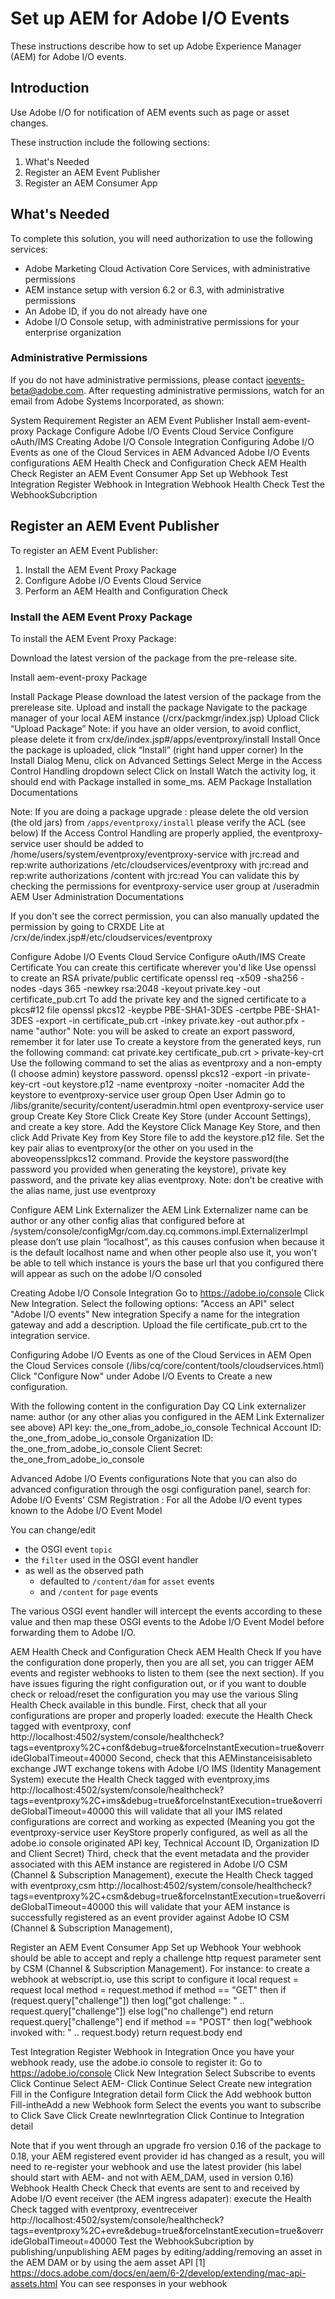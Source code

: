 # Set up AEM for Adobe I/O Events

These instructions describe how to set up Adobe Experience Manager (AEM) for Adobe I/O events. 

## Introduction

Use Adobe I/O for notification of AEM events such as page or asset changes.

These instruction include the following sections:

1. What's Needed
1. Register an AEM Event Publisher
1. Register an AEM Consumer App

## What's Needed

To complete this solution, you will need authorization to use the following services:

*   Adobe Marketing Cloud Activation Core Services, with administrative permissions
*   AEM instance setup with version 6.2 or 6.3, with administrative permissions
*   An Adobe ID, if you do not already have one
*   Adobe I/O Console setup, with administrative permissions for your enterprise organization

### Administrative Permissions

If you do not have administrative permissions, please contact ioevents-beta@adobe.com. After requesting administrative permissions, watch for an email from Adobe Systems Incorporated, as shown:




System Requirement
Register an AEM Event Publisher
Install aem-event-proxy Package
Configure Adobe I/O Events Cloud Service
Configure oAuth/IMS 
Creating Adobe I/O Console Integration
Configuring Adobe I/O Events as one of the Cloud Services in AEM
Advanced Adobe I/O Events configurations
AEM Health Check and Configuration Check
AEM Health Check
Register an AEM Event Consumer App
Set up Webhook
Test Integration 
Register Webhook in Integration
Webhook Health Check
Test the WebhookSubcription
 

 
## Register an AEM Event Publisher
To register an AEM Event Publisher:

1. Install the AEM Event Proxy Package
1. Configure Adobe I/O Events Cloud Service
1. Perform an AEM Health and Configuration Check



### Install the AEM Event Proxy Package

To install the AEM Event Proxy Package:

Download the latest version of the package from the pre-release site.








Install aem-event-proxy Package

Install Package
Please download the latest version of the package from the prerelease site. 
Upload and install the package
Navigate to the package manager of your local AEM instance (/crx/packmgr/index.jsp)
Upload
Click “Upload Package”
Note: if you have an older version, to avoid conflict, please delete it from crx/de/index.jsp#/apps/eventproxy/install
Install
Once the package is uploaded, click “Install” (right hand upper corner)
In the Install Dialog Menu, click on Advanced Settings
Select Merge in the Access Control Handling dropdown select
Click on Install
Watch the activity log, it should end with Package installed in some_ms.
AEM Package Installation Documentations
 
Note:
If you are doing a package upgrade :
please delete the old version (the old jars) from `/apps/eventproxy/install`
please verify the ACL (see below) 
If the Access Control Handling are properly applied, the eventproxy-service user should be added to
/home/users/system/eventproxy/eventproxy-service with jrc:read and rep:write authorizations
/etc/cloudservices/eventproxy with jrc:read and rep:write authorizations
/content with jrc:read 
You can validate this by checking the permissions for eventproxy-service user group at /useradmin
AEM User Administration Documentations
 
If you don't see the correct permission, you can also manually updated the permission by going to CRXDE Lite at /crx/de/index.jsp#/etc/cloudservices/eventproxy

 
Configure Adobe I/O Events Cloud Service
Configure oAuth/IMS 
Create Certificate
You can create this certificate wherever you'd like
Use openssl to create an RSA private/public certificate
openssl req -x509 -sha256 -nodes -days 365 -newkey rsa:2048 -keyout private.key -out certificate_pub.crt
To add the private key and the signed certificate to a pkcs#12 file
openssl pkcs12 -keypbe PBE-SHA1-3DES -certpbe PBE-SHA1-3DES -export -in certificate_pub.crt -inkey private.key -out author.pfx -name "author"
Note: you will be asked to create an export password, remember it for later use
To create a keystore from the generated keys, run the following command:
cat private.key certificate_pub.crt > private-key-crt
Use the following command to set the alias as eventproxy and a non-empty (I choose admin) keystore password.
openssl pkcs12 -export -in private-key-crt -out keystore.p12 -name eventproxy -noiter -nomaciter
Add the keystore to eventproxy-service user group
Open User Admin
go to /libs/granite/security/content/useradmin.html
open eventproxy-service user group
Create Key Store
Click Create Key Store (under Account Settings), and create a key store.
Add the Keystore
Click Manage Key Store, and then click Add Private Key from Key Store file to add the keystore.p12 file.
Set the key pair alias to eventproxy(or the other on you used in the aboveopensslpkcs12 command.
Provide the keystore password(the password you provided when generating the keystore), private key password, and the private key alias eventproxy.
Note: don't be creative with the alias name, just use eventproxy

 
Configure AEM Link Externalizer
the AEM Link Externalizer name can be author or any other config alias that configured before at /system/console/configMgr/com.day.cq.commons.impl.ExternalizerImpl
please don’t use plain “localhost”, as this causes confusion when because it is the default localhost name and when other people also use it, you won't be able to tell which instance is yours
the base url that you configured there will appear as such on the adobe I/O consoled

Creating Adobe I/O Console Integration
Go to https://adobe.io/console
Click New Integration.
Select the following options:
"Access an API"
select "Adobe I/O events"
New integration
Specify a name for the integration gateway and add a description.
Upload the file certificate_pub.crt to the integration service.

Configuring Adobe I/O Events as one of the Cloud Services in AEM
Open the Cloud Services console (/libs/cq/core/content/tools/cloudservices.html)
Click "Configure Now" under Adobe I/O Events to Create a new configuration.


 
With the following content in the configuration
Day CQ Link externalizer name: author (or any other alias you configured in the AEM Link Externalizer see above)
API key: the_one_from_adobe_io_console
Technical Account ID: the_one_from_adobe_io_console
Organization ID: the_one_from_adobe_io_console
Client Secret: the_one_from_adobe_io_console
 
Advanced Adobe I/O Events configurations
Note that you can also do advanced configuration through the osgi configuration panel, search for: Adobe I/O Events' CSM Registration :
For all the Adobe I/O event types known to the Adobe I/O Event Model

You can change/edit 
* the OSGI event `topic` 
* the `filter` used in the OSGI event handler
* as well as the observed path
  * defaulted to `/content/dam` for `asset` events
  * and `/content` for `page` events
  
The various OSGI event handler will intercept the events according to these value 
and then map these OSGI events to the Adobe I/O Event Model before forwarding them to Adobe I/O.
 
 
AEM Health Check and Configuration Check
AEM Health Check
If you have the configuration done properly, then you are all set, you can trigger AEM events and register webhooks to listen to them (see the next section). If you have issues figuring the right configuration out, or if you want to double check or reload/reset the configuration you may use the various Sling Health Check available in this bundle.
First, check that all your configurations are proper and properly loaded: execute the Health Check tagged with eventproxy, conf
http://localhost:4502/system/console/healthcheck?tags=eventproxy%2C+conf&debug=true&forceInstantExecution=true&overrideGlobalTimeout=40000
Second, check that this AEMinstanceisisableto exchange JWT exchange tokens with Adobe I/O IMS (Identity Management System) execute the Health Check tagged with eventproxy,ims
http://localhost:4502/system/console/healthcheck?tags=eventproxy%2C+ims&debug=true&forceInstantExecution=true&overrideGlobalTimeout=40000
this will validate that all your IMS related configurations are correct and working as expected (Meaning you got the eventproxy-service user KeyStore properly configured, as well as all the adobe.io console originated API key, Technical Account ID, Organization ID and Client Secret)
Third, check that the event metadata and the provider associated with this AEM instance are registered in Adobe I/O CSM (Channel & Subscription Management), execute the Health Check tagged with eventproxy,csm
http://localhost:4502/system/console/healthcheck?tags=eventproxy%2C+csm&debug=true&forceInstantExecution=true&overrideGlobalTimeout=40000
this will validate that your AEM instance is successfully registered as an event provider against Adobe IO CSM (Channel & Subscription Management),

 
Register an AEM Event Consumer App
Set up Webhook
Your webhook should be able to accept and reply a challenge http request parameter sent by CSM (Channel & Subscription Management).
For instance: to create a webhook at webscript.io, use this script to configure it
local request  = request
local method = request.method
if method == "GET" then
    if (request.query["challenge"]) then
        log("got challenge: " .. request.query["challenge"])
    else
        log("no challenge")
    end
    return request.query["challenge"]
end
if method == "POST" then
    log("webhook invoked with: " .. request.body)
    return request.body
end
 
Test Integration 
Register Webhook in Integration
Once you have your webhook ready, use the adobe.io console to register it:
Go to https://adobe.io/console
Click New Integration
Select Subscribe to events
Click Continue
Select AEM-<your-day-cq-link-externalizer-base-server-url>
Click Continue
Select Create new integration
Fill in the Configure Integration detail form
Click the Add webhook button
Fill-intheAdd a new Webhook form
Select the events you want to subscribe to
Click Save
Click Create newInrtegration
Click Continue to Integration detail

Note that if you went through an upgrade fro version 0.16 of the package to 0.18, your AEM registered event provider id has changed
as a result, you will need to re-register your webhook and use the latest provider (his label should start with AEM- and not with AEM_DAM, used in version 0.16)
Webhook Health Check
Check that events are sent to and received by Adobe I/O event receiver (the AEM ingress adapater): execute the Health Check tagged with eventproxy, eventreceiver
http://localhost:4502/system/console/healthcheck?tags=eventproxy%2C+evre&debug=true&forceInstantExecution=true&overrideGlobalTimeout=40000
Test the WebhookSubcription
by publishing/unpublishing AEM pages
by editing/adding/removing an asset in the AEM DAM
or by using the aem asset API [1] https://docs.adobe.com/docs/en/aem/6-2/develop/extending/mac-api-assets.html
You can see responses in your webhook
 
 
 

